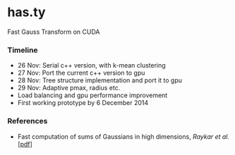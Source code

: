 has.ty
======

Fast Gauss Transform on CUDA


### Timeline
- 26 Nov: Serial c++ version, with k-mean clustering
- 27 Nov: Port the current c++ version to gpu
- 28 Nov: Tree structure implementation and port it to gpu
- 29 Nov: Adaptive pmax, radius etc.
- Load balancing and gpu performance improvement
- First working prototype by 6 December 2014

### References
- Fast computation of sums of Gaussians in high dimensions, *Raykar et al.* [[pdf]](http://ftp.cfar.umd.edu/~gumerov/PDFs/cs-tr-4767.pdf)
